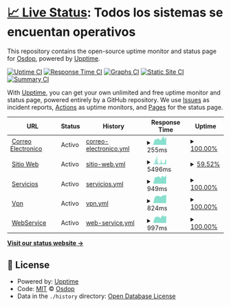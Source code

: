 # [📈 Live Status](https://status.osdop.org.ar): <!--live status--> **Todos los sistemas se encuentan operativos**

This repository contains the open-source uptime monitor and status page for [Osdop](https://status.osdop.org.ar), powered by [Upptime](https://github.com/upptime/upptime).

[![Uptime CI](https://github.com/Osdop/upptime/workflows/Uptime%20CI/badge.svg)](https://github.com/Osdop/upptime/actions?query=workflow%3A%22Uptime+CI%22)
[![Response Time CI](https://github.com/Osdop/upptime/workflows/Response%20Time%20CI/badge.svg)](https://github.com/Osdop/upptime/actions?query=workflow%3A%22Response+Time+CI%22)
[![Graphs CI](https://github.com/Osdop/upptime/workflows/Graphs%20CI/badge.svg)](https://github.com/Osdop/upptime/actions?query=workflow%3A%22Graphs+CI%22)
[![Static Site CI](https://github.com/Osdop/upptime/workflows/Static%20Site%20CI/badge.svg)](https://github.com/Osdop/upptime/actions?query=workflow%3A%22Static+Site+CI%22)
[![Summary CI](https://github.com/Osdop/upptime/workflows/Summary%20CI/badge.svg)](https://github.com/Osdop/upptime/actions?query=workflow%3A%22Summary+CI%22)

With [Upptime](https://upptime.js.org), you can get your own unlimited and free uptime monitor and status page, powered entirely by a GitHub repository. We use [Issues](https://github.com/Osdop/upptime/issues) as incident reports, [Actions](https://github.com/Osdop/upptime/actions) as uptime monitors, and [Pages](https://status.osdop.org.ar) for the status page.

<!--start: status pages-->
<!-- This summary is generated by Upptime (https://github.com/upptime/upptime) -->
<!-- Do not edit this manually, your changes will be overwritten -->
<!-- prettier-ignore -->
| URL | Status | History | Response Time | Uptime |
| --- | ------ | ------- | ------------- | ------ |
| <img alt="" src="https://icons.duckduckgo.com/ip3/null.ico" height="13"> [Correo Electronico](mail.osdop.org.ar) | Activo | [correo-electronico.yml](https://github.com/Osdop/upptime/commits/HEAD/history/correo-electronico.yml) | <details><summary><img alt="Response time graph" src="./graphs/correo-electronico/response-time-week.png" height="20"> 255ms</summary><br><a href="https://status.osdop.org.ar/history/correo-electronico"><img alt="Response time 246" src="https://img.shields.io/endpoint?url=https%3A%2F%2Fraw.githubusercontent.com%2FOsdop%2Fupptime%2FHEAD%2Fapi%2Fcorreo-electronico%2Fresponse-time.json"></a><br><a href="https://status.osdop.org.ar/history/correo-electronico"><img alt="24-hour response time 264" src="https://img.shields.io/endpoint?url=https%3A%2F%2Fraw.githubusercontent.com%2FOsdop%2Fupptime%2FHEAD%2Fapi%2Fcorreo-electronico%2Fresponse-time-day.json"></a><br><a href="https://status.osdop.org.ar/history/correo-electronico"><img alt="7-day response time 255" src="https://img.shields.io/endpoint?url=https%3A%2F%2Fraw.githubusercontent.com%2FOsdop%2Fupptime%2FHEAD%2Fapi%2Fcorreo-electronico%2Fresponse-time-week.json"></a><br><a href="https://status.osdop.org.ar/history/correo-electronico"><img alt="30-day response time 254" src="https://img.shields.io/endpoint?url=https%3A%2F%2Fraw.githubusercontent.com%2FOsdop%2Fupptime%2FHEAD%2Fapi%2Fcorreo-electronico%2Fresponse-time-month.json"></a><br><a href="https://status.osdop.org.ar/history/correo-electronico"><img alt="1-year response time 252" src="https://img.shields.io/endpoint?url=https%3A%2F%2Fraw.githubusercontent.com%2FOsdop%2Fupptime%2FHEAD%2Fapi%2Fcorreo-electronico%2Fresponse-time-year.json"></a></details> | <details><summary><a href="https://status.osdop.org.ar/history/correo-electronico">100.00%</a></summary><a href="https://status.osdop.org.ar/history/correo-electronico"><img alt="All-time uptime 99.98%" src="https://img.shields.io/endpoint?url=https%3A%2F%2Fraw.githubusercontent.com%2FOsdop%2Fupptime%2FHEAD%2Fapi%2Fcorreo-electronico%2Fuptime.json"></a><br><a href="https://status.osdop.org.ar/history/correo-electronico"><img alt="24-hour uptime 100.00%" src="https://img.shields.io/endpoint?url=https%3A%2F%2Fraw.githubusercontent.com%2FOsdop%2Fupptime%2FHEAD%2Fapi%2Fcorreo-electronico%2Fuptime-day.json"></a><br><a href="https://status.osdop.org.ar/history/correo-electronico"><img alt="7-day uptime 100.00%" src="https://img.shields.io/endpoint?url=https%3A%2F%2Fraw.githubusercontent.com%2FOsdop%2Fupptime%2FHEAD%2Fapi%2Fcorreo-electronico%2Fuptime-week.json"></a><br><a href="https://status.osdop.org.ar/history/correo-electronico"><img alt="30-day uptime 100.00%" src="https://img.shields.io/endpoint?url=https%3A%2F%2Fraw.githubusercontent.com%2FOsdop%2Fupptime%2FHEAD%2Fapi%2Fcorreo-electronico%2Fuptime-month.json"></a><br><a href="https://status.osdop.org.ar/history/correo-electronico"><img alt="1-year uptime 99.97%" src="https://img.shields.io/endpoint?url=https%3A%2F%2Fraw.githubusercontent.com%2FOsdop%2Fupptime%2FHEAD%2Fapi%2Fcorreo-electronico%2Fuptime-year.json"></a></details>
| <img alt="" src="https://icons.duckduckgo.com/ip3/www.osdop.org.ar.ico" height="13"> [Sitio Web](https://www.osdop.org.ar) | Activo | [sitio-web.yml](https://github.com/Osdop/upptime/commits/HEAD/history/sitio-web.yml) | <details><summary><img alt="Response time graph" src="./graphs/sitio-web/response-time-week.png" height="20"> 5496ms</summary><br><a href="https://status.osdop.org.ar/history/sitio-web"><img alt="Response time 2008" src="https://img.shields.io/endpoint?url=https%3A%2F%2Fraw.githubusercontent.com%2FOsdop%2Fupptime%2FHEAD%2Fapi%2Fsitio-web%2Fresponse-time.json"></a><br><a href="https://status.osdop.org.ar/history/sitio-web"><img alt="24-hour response time 3368" src="https://img.shields.io/endpoint?url=https%3A%2F%2Fraw.githubusercontent.com%2FOsdop%2Fupptime%2FHEAD%2Fapi%2Fsitio-web%2Fresponse-time-day.json"></a><br><a href="https://status.osdop.org.ar/history/sitio-web"><img alt="7-day response time 5496" src="https://img.shields.io/endpoint?url=https%3A%2F%2Fraw.githubusercontent.com%2FOsdop%2Fupptime%2FHEAD%2Fapi%2Fsitio-web%2Fresponse-time-week.json"></a><br><a href="https://status.osdop.org.ar/history/sitio-web"><img alt="30-day response time 3751" src="https://img.shields.io/endpoint?url=https%3A%2F%2Fraw.githubusercontent.com%2FOsdop%2Fupptime%2FHEAD%2Fapi%2Fsitio-web%2Fresponse-time-month.json"></a><br><a href="https://status.osdop.org.ar/history/sitio-web"><img alt="1-year response time 2125" src="https://img.shields.io/endpoint?url=https%3A%2F%2Fraw.githubusercontent.com%2FOsdop%2Fupptime%2FHEAD%2Fapi%2Fsitio-web%2Fresponse-time-year.json"></a></details> | <details><summary><a href="https://status.osdop.org.ar/history/sitio-web">59.52%</a></summary><a href="https://status.osdop.org.ar/history/sitio-web"><img alt="All-time uptime 99.52%" src="https://img.shields.io/endpoint?url=https%3A%2F%2Fraw.githubusercontent.com%2FOsdop%2Fupptime%2FHEAD%2Fapi%2Fsitio-web%2Fuptime.json"></a><br><a href="https://status.osdop.org.ar/history/sitio-web"><img alt="24-hour uptime 27.61%" src="https://img.shields.io/endpoint?url=https%3A%2F%2Fraw.githubusercontent.com%2FOsdop%2Fupptime%2FHEAD%2Fapi%2Fsitio-web%2Fuptime-day.json"></a><br><a href="https://status.osdop.org.ar/history/sitio-web"><img alt="7-day uptime 59.52%" src="https://img.shields.io/endpoint?url=https%3A%2F%2Fraw.githubusercontent.com%2FOsdop%2Fupptime%2FHEAD%2Fapi%2Fsitio-web%2Fuptime-week.json"></a><br><a href="https://status.osdop.org.ar/history/sitio-web"><img alt="30-day uptime 90.57%" src="https://img.shields.io/endpoint?url=https%3A%2F%2Fraw.githubusercontent.com%2FOsdop%2Fupptime%2FHEAD%2Fapi%2Fsitio-web%2Fuptime-month.json"></a><br><a href="https://status.osdop.org.ar/history/sitio-web"><img alt="1-year uptime 99.21%" src="https://img.shields.io/endpoint?url=https%3A%2F%2Fraw.githubusercontent.com%2FOsdop%2Fupptime%2FHEAD%2Fapi%2Fsitio-web%2Fuptime-year.json"></a></details>
| <img alt="" src="https://icons.duckduckgo.com/ip3/servicios.osdop.org.ar.ico" height="13"> [Servicios](https://servicios.osdop.org.ar) | Activo | [servicios.yml](https://github.com/Osdop/upptime/commits/HEAD/history/servicios.yml) | <details><summary><img alt="Response time graph" src="./graphs/servicios/response-time-week.png" height="20"> 949ms</summary><br><a href="https://status.osdop.org.ar/history/servicios"><img alt="Response time 987" src="https://img.shields.io/endpoint?url=https%3A%2F%2Fraw.githubusercontent.com%2FOsdop%2Fupptime%2FHEAD%2Fapi%2Fservicios%2Fresponse-time.json"></a><br><a href="https://status.osdop.org.ar/history/servicios"><img alt="24-hour response time 845" src="https://img.shields.io/endpoint?url=https%3A%2F%2Fraw.githubusercontent.com%2FOsdop%2Fupptime%2FHEAD%2Fapi%2Fservicios%2Fresponse-time-day.json"></a><br><a href="https://status.osdop.org.ar/history/servicios"><img alt="7-day response time 949" src="https://img.shields.io/endpoint?url=https%3A%2F%2Fraw.githubusercontent.com%2FOsdop%2Fupptime%2FHEAD%2Fapi%2Fservicios%2Fresponse-time-week.json"></a><br><a href="https://status.osdop.org.ar/history/servicios"><img alt="30-day response time 982" src="https://img.shields.io/endpoint?url=https%3A%2F%2Fraw.githubusercontent.com%2FOsdop%2Fupptime%2FHEAD%2Fapi%2Fservicios%2Fresponse-time-month.json"></a><br><a href="https://status.osdop.org.ar/history/servicios"><img alt="1-year response time 987" src="https://img.shields.io/endpoint?url=https%3A%2F%2Fraw.githubusercontent.com%2FOsdop%2Fupptime%2FHEAD%2Fapi%2Fservicios%2Fresponse-time-year.json"></a></details> | <details><summary><a href="https://status.osdop.org.ar/history/servicios">100.00%</a></summary><a href="https://status.osdop.org.ar/history/servicios"><img alt="All-time uptime 99.97%" src="https://img.shields.io/endpoint?url=https%3A%2F%2Fraw.githubusercontent.com%2FOsdop%2Fupptime%2FHEAD%2Fapi%2Fservicios%2Fuptime.json"></a><br><a href="https://status.osdop.org.ar/history/servicios"><img alt="24-hour uptime 100.00%" src="https://img.shields.io/endpoint?url=https%3A%2F%2Fraw.githubusercontent.com%2FOsdop%2Fupptime%2FHEAD%2Fapi%2Fservicios%2Fuptime-day.json"></a><br><a href="https://status.osdop.org.ar/history/servicios"><img alt="7-day uptime 100.00%" src="https://img.shields.io/endpoint?url=https%3A%2F%2Fraw.githubusercontent.com%2FOsdop%2Fupptime%2FHEAD%2Fapi%2Fservicios%2Fuptime-week.json"></a><br><a href="https://status.osdop.org.ar/history/servicios"><img alt="30-day uptime 100.00%" src="https://img.shields.io/endpoint?url=https%3A%2F%2Fraw.githubusercontent.com%2FOsdop%2Fupptime%2FHEAD%2Fapi%2Fservicios%2Fuptime-month.json"></a><br><a href="https://status.osdop.org.ar/history/servicios"><img alt="1-year uptime 99.97%" src="https://img.shields.io/endpoint?url=https%3A%2F%2Fraw.githubusercontent.com%2FOsdop%2Fupptime%2FHEAD%2Fapi%2Fservicios%2Fuptime-year.json"></a></details>
| <img alt="" src="https://icons.duckduckgo.com/ip3/vpn.osdop.org.ar.ico" height="13"> [Vpn](https://vpn.osdop.org.ar) | Activo | [vpn.yml](https://github.com/Osdop/upptime/commits/HEAD/history/vpn.yml) | <details><summary><img alt="Response time graph" src="./graphs/vpn/response-time-week.png" height="20"> 824ms</summary><br><a href="https://status.osdop.org.ar/history/vpn"><img alt="Response time 804" src="https://img.shields.io/endpoint?url=https%3A%2F%2Fraw.githubusercontent.com%2FOsdop%2Fupptime%2FHEAD%2Fapi%2Fvpn%2Fresponse-time.json"></a><br><a href="https://status.osdop.org.ar/history/vpn"><img alt="24-hour response time 701" src="https://img.shields.io/endpoint?url=https%3A%2F%2Fraw.githubusercontent.com%2FOsdop%2Fupptime%2FHEAD%2Fapi%2Fvpn%2Fresponse-time-day.json"></a><br><a href="https://status.osdop.org.ar/history/vpn"><img alt="7-day response time 824" src="https://img.shields.io/endpoint?url=https%3A%2F%2Fraw.githubusercontent.com%2FOsdop%2Fupptime%2FHEAD%2Fapi%2Fvpn%2Fresponse-time-week.json"></a><br><a href="https://status.osdop.org.ar/history/vpn"><img alt="30-day response time 781" src="https://img.shields.io/endpoint?url=https%3A%2F%2Fraw.githubusercontent.com%2FOsdop%2Fupptime%2FHEAD%2Fapi%2Fvpn%2Fresponse-time-month.json"></a><br><a href="https://status.osdop.org.ar/history/vpn"><img alt="1-year response time 803" src="https://img.shields.io/endpoint?url=https%3A%2F%2Fraw.githubusercontent.com%2FOsdop%2Fupptime%2FHEAD%2Fapi%2Fvpn%2Fresponse-time-year.json"></a></details> | <details><summary><a href="https://status.osdop.org.ar/history/vpn">100.00%</a></summary><a href="https://status.osdop.org.ar/history/vpn"><img alt="All-time uptime 99.99%" src="https://img.shields.io/endpoint?url=https%3A%2F%2Fraw.githubusercontent.com%2FOsdop%2Fupptime%2FHEAD%2Fapi%2Fvpn%2Fuptime.json"></a><br><a href="https://status.osdop.org.ar/history/vpn"><img alt="24-hour uptime 100.00%" src="https://img.shields.io/endpoint?url=https%3A%2F%2Fraw.githubusercontent.com%2FOsdop%2Fupptime%2FHEAD%2Fapi%2Fvpn%2Fuptime-day.json"></a><br><a href="https://status.osdop.org.ar/history/vpn"><img alt="7-day uptime 100.00%" src="https://img.shields.io/endpoint?url=https%3A%2F%2Fraw.githubusercontent.com%2FOsdop%2Fupptime%2FHEAD%2Fapi%2Fvpn%2Fuptime-week.json"></a><br><a href="https://status.osdop.org.ar/history/vpn"><img alt="30-day uptime 100.00%" src="https://img.shields.io/endpoint?url=https%3A%2F%2Fraw.githubusercontent.com%2FOsdop%2Fupptime%2FHEAD%2Fapi%2Fvpn%2Fuptime-month.json"></a><br><a href="https://status.osdop.org.ar/history/vpn"><img alt="1-year uptime 99.98%" src="https://img.shields.io/endpoint?url=https%3A%2F%2Fraw.githubusercontent.com%2FOsdop%2Fupptime%2FHEAD%2Fapi%2Fvpn%2Fuptime-year.json"></a></details>
| <img alt="" src="https://icons.duckduckgo.com/ip3/ws.osdop.org.ar.ico" height="13"> [WebService](https://ws.osdop.org.ar) | Activo | [web-service.yml](https://github.com/Osdop/upptime/commits/HEAD/history/web-service.yml) | <details><summary><img alt="Response time graph" src="./graphs/web-service/response-time-week.png" height="20"> 997ms</summary><br><a href="https://status.osdop.org.ar/history/web-service"><img alt="Response time 955" src="https://img.shields.io/endpoint?url=https%3A%2F%2Fraw.githubusercontent.com%2FOsdop%2Fupptime%2FHEAD%2Fapi%2Fweb-service%2Fresponse-time.json"></a><br><a href="https://status.osdop.org.ar/history/web-service"><img alt="24-hour response time 853" src="https://img.shields.io/endpoint?url=https%3A%2F%2Fraw.githubusercontent.com%2FOsdop%2Fupptime%2FHEAD%2Fapi%2Fweb-service%2Fresponse-time-day.json"></a><br><a href="https://status.osdop.org.ar/history/web-service"><img alt="7-day response time 997" src="https://img.shields.io/endpoint?url=https%3A%2F%2Fraw.githubusercontent.com%2FOsdop%2Fupptime%2FHEAD%2Fapi%2Fweb-service%2Fresponse-time-week.json"></a><br><a href="https://status.osdop.org.ar/history/web-service"><img alt="30-day response time 960" src="https://img.shields.io/endpoint?url=https%3A%2F%2Fraw.githubusercontent.com%2FOsdop%2Fupptime%2FHEAD%2Fapi%2Fweb-service%2Fresponse-time-month.json"></a><br><a href="https://status.osdop.org.ar/history/web-service"><img alt="1-year response time 955" src="https://img.shields.io/endpoint?url=https%3A%2F%2Fraw.githubusercontent.com%2FOsdop%2Fupptime%2FHEAD%2Fapi%2Fweb-service%2Fresponse-time-year.json"></a></details> | <details><summary><a href="https://status.osdop.org.ar/history/web-service">100.00%</a></summary><a href="https://status.osdop.org.ar/history/web-service"><img alt="All-time uptime 100.00%" src="https://img.shields.io/endpoint?url=https%3A%2F%2Fraw.githubusercontent.com%2FOsdop%2Fupptime%2FHEAD%2Fapi%2Fweb-service%2Fuptime.json"></a><br><a href="https://status.osdop.org.ar/history/web-service"><img alt="24-hour uptime 100.00%" src="https://img.shields.io/endpoint?url=https%3A%2F%2Fraw.githubusercontent.com%2FOsdop%2Fupptime%2FHEAD%2Fapi%2Fweb-service%2Fuptime-day.json"></a><br><a href="https://status.osdop.org.ar/history/web-service"><img alt="7-day uptime 100.00%" src="https://img.shields.io/endpoint?url=https%3A%2F%2Fraw.githubusercontent.com%2FOsdop%2Fupptime%2FHEAD%2Fapi%2Fweb-service%2Fuptime-week.json"></a><br><a href="https://status.osdop.org.ar/history/web-service"><img alt="30-day uptime 100.00%" src="https://img.shields.io/endpoint?url=https%3A%2F%2Fraw.githubusercontent.com%2FOsdop%2Fupptime%2FHEAD%2Fapi%2Fweb-service%2Fuptime-month.json"></a><br><a href="https://status.osdop.org.ar/history/web-service"><img alt="1-year uptime 100.00%" src="https://img.shields.io/endpoint?url=https%3A%2F%2Fraw.githubusercontent.com%2FOsdop%2Fupptime%2FHEAD%2Fapi%2Fweb-service%2Fuptime-year.json"></a></details>

<!--end: status pages-->

[**Visit our status website →**](https://status.osdop.org.ar)

## 📄 License

- Powered by: [Upptime](https://github.com/upptime/upptime)
- Code: [MIT](./LICENSE) © [Osdop](https://status.osdop.org.ar)
- Data in the `./history` directory: [Open Database License](https://opendatacommons.org/licenses/odbl/1-0/)
